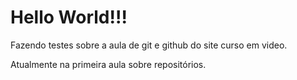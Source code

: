 # Hello World!!!
Fazendo testes sobre a aula de git e github do site curso em video.

Atualmente na primeira aula sobre repositórios.
